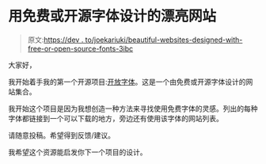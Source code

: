 # 用免费或开源字体设计的漂亮网站

> 原文:[https://dev . to/joekariuki/beautiful-websites-designed-with-free-or-open-source-fonts-3ibc](https://dev.to/joekariuki/beautiful-websites-designed-with-free-or-open-source-fonts-3ibc)

大家好，

我开始着手我的第一个开源项目:[开放字体](http://bit.ly/openfonts)。这是一个由免费或开源字体设计的网站集合。

我开始这个项目是因为我想创造一种方法来寻找使用免费字体的灵感。列出的每种字体都链接到一个可以下载的地方，旁边还有使用该字体的网站列表。

请随意投稿。希望得到反馈/建议。

我希望这个资源能启发你下一个项目的设计。